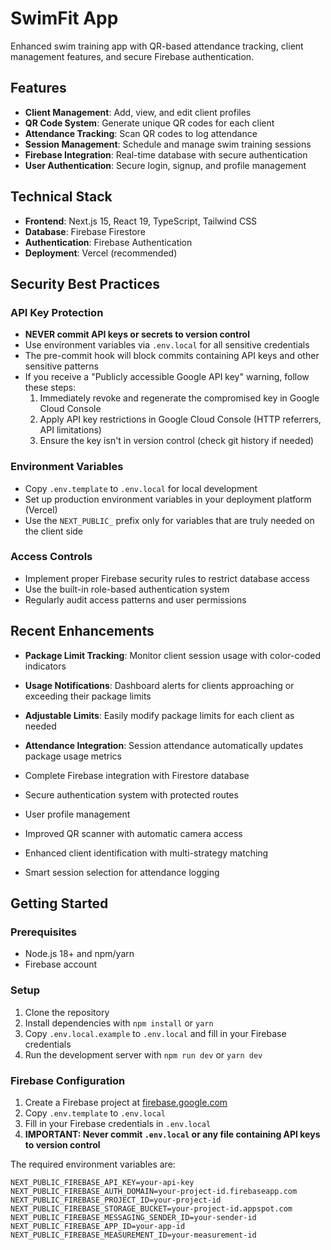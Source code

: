# SwimFit App

Enhanced swim training app with QR-based attendance tracking, client management features, and secure Firebase authentication.

## Features

- **Client Management**: Add, view, and edit client profiles
- **QR Code System**: Generate unique QR codes for each client
- **Attendance Tracking**: Scan QR codes to log attendance
- **Session Management**: Schedule and manage swim training sessions
- **Firebase Integration**: Real-time database with secure authentication
- **User Authentication**: Secure login, signup, and profile management

## Technical Stack

- **Frontend**: Next.js 15, React 19, TypeScript, Tailwind CSS
- **Database**: Firebase Firestore
- **Authentication**: Firebase Authentication
- **Deployment**: Vercel (recommended)

## Security Best Practices

### API Key Protection

- **NEVER commit API keys or secrets to version control**
- Use environment variables via `.env.local` for all sensitive credentials
- The pre-commit hook will block commits containing API keys and other sensitive patterns
- If you receive a "Publicly accessible Google API key" warning, follow these steps:
  1. Immediately revoke and regenerate the compromised key in Google Cloud Console
  2. Apply API key restrictions in Google Cloud Console (HTTP referrers, API limitations)
  3. Ensure the key isn't in version control (check git history if needed)

### Environment Variables

- Copy `.env.template` to `.env.local` for local development
- Set up production environment variables in your deployment platform (Vercel)
- Use the `NEXT_PUBLIC_` prefix only for variables that are truly needed on the client side

### Access Controls

- Implement proper Firebase security rules to restrict database access
- Use the built-in role-based authentication system
- Regularly audit access patterns and user permissions

## Recent Enhancements

- **Package Limit Tracking**: Monitor client session usage with color-coded indicators
- **Usage Notifications**: Dashboard alerts for clients approaching or exceeding their package limits
- **Adjustable Limits**: Easily modify package limits for each client as needed
- **Attendance Integration**: Session attendance automatically updates package usage metrics

- Complete Firebase integration with Firestore database
- Secure authentication system with protected routes
- User profile management
- Improved QR scanner with automatic camera access
- Enhanced client identification with multi-strategy matching
- Smart session selection for attendance logging

## Getting Started

### Prerequisites

- Node.js 18+ and npm/yarn
- Firebase account

### Setup

1. Clone the repository
2. Install dependencies with `npm install` or `yarn`
3. Copy `.env.local.example` to `.env.local` and fill in your Firebase credentials
4. Run the development server with `npm run dev` or `yarn dev`

### Firebase Configuration

1. Create a Firebase project at [firebase.google.com](https://firebase.google.com)
2. Copy `.env.template` to `.env.local` 
3. Fill in your Firebase credentials in `.env.local`
4. **IMPORTANT: Never commit `.env.local` or any file containing API keys to version control**

The required environment variables are:

```
NEXT_PUBLIC_FIREBASE_API_KEY=your-api-key
NEXT_PUBLIC_FIREBASE_AUTH_DOMAIN=your-project-id.firebaseapp.com
NEXT_PUBLIC_FIREBASE_PROJECT_ID=your-project-id
NEXT_PUBLIC_FIREBASE_STORAGE_BUCKET=your-project-id.appspot.com
NEXT_PUBLIC_FIREBASE_MESSAGING_SENDER_ID=your-sender-id
NEXT_PUBLIC_FIREBASE_APP_ID=your-app-id
NEXT_PUBLIC_FIREBASE_MEASUREMENT_ID=your-measurement-id
```
